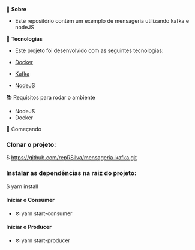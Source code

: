 📃 **Sobre**
- Este repositório contém um exemplo de mensageria utilizando kafka e nodeJS

🔨 **Tecnologias**
- Este projeto foi desenvolvido com as seguintes tecnologias:

- [Docker](https://www.docker.com/)
- [Kafka](http://kafka.apache.org/)
- [NodeJS](https://nodejs.org/en/)

📚 Requisitos para rodar o ambiente

- NodeJS
- Docker

🚀 Começando

### Clonar o projeto:

$ https://github.com/repRSilva/mensageria-kafka.git

### Instalar as dependências na raiz do projeto:

$ yarn install

#### Iniciar o Consumer

- ⚙️ yarn start-consumer

#### Iniciar o Producer

- ⚙️ yarn start-producer
